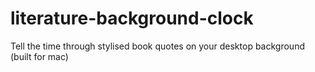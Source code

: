 # literature-background-clock
Tell the time through stylised book quotes on your desktop background (built for mac)
